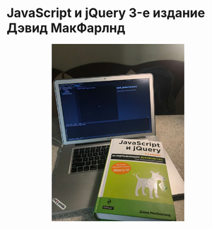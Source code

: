 # JavaScript и jQuery 3-е издание Дэвид МакФарлнд

![JavaScript и jQuery 3-е издание Дэвид МакФарлнд](assets/images/js.jpg)

<style>
    img {
        width: 300px;
        display: block;
        margin: 0 auto;
    }
</style>